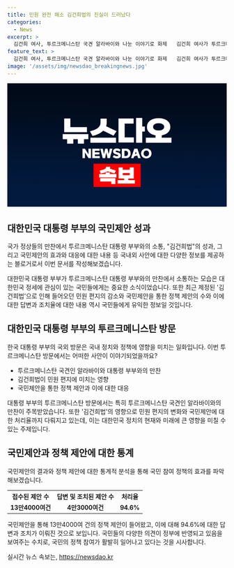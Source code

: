 ```yaml
---
title: 민원 완전 해소 김건희법의 진실이 드러났다
categories:
  - News
excerpt: >
  김건희 여사, 투르크메니스탄 국견 알라바이와 나눈 이야기로 화제   김건희 여사가 투르크메니스탄 아시가바트 한 호텔에서 국빈만찬을 마련한 자리에서 투르크메니스탄 국견 알라바이를 안고 베르디무하메도프 여사와 이야기를 나누는 사진이 인기다. 이와 함께 김건희법으로 불리는 개의 식용 목적의 사육·도살 및 유통 등 종식에 관한 특별법 제정 이후 대통령에게 온 민원 편지가 완전히 사라졌다는 소식도 논란을 불러일으키고 있다. 또한 대통령실은 국민제안을 통해 13만4000여건 정책 제안과 4만3000여건 서신 민원을 접수한 결과 94.6%에 대해 답변과 조치가 이뤄졌다고 밝혔다.
feature_text: >
  김건희 여사, 투르크메니스탄 국견 알라바이와 나눈 이야기로 화제   김건희 여사가 투르크메니스탄 아시가바트 한 호텔에서 국빈만찬을 마련한 자리에서 투르크메니스탄 국견 알라바이를 안고 베르디무하메도프 여사와 이야기를 나누는 사진이 인기다. 이와 함께 김건희법으로 불리는 개의 식용 목적의 사육·도살 및 유통 등 종식에 관한 특별법 제정 이후 대통령에게 온 민원 편지가 완전히 사라졌다는 소식도 논란을 불러일으키고 있다. 또한 대통령실은 국민제안을 통해 13만4000여건 정책 제안과 4만3000여건 서신 민원을 접수한 결과 94.6%에 대해 답변과 조치가 이뤄졌다고 밝혔다.
image: '/assets/img/newsdao_breakingnews.jpg'
---
```


<p><img src="/assets/img/newsdao_breakingnews.jpg" alt="koreaapp 속보" /></p>

<h2 data-ke-size="size26">대한민국 대통령 부부의 국민제안 성과</h2>

<p>국가 정상들의 만찬에서 투르크메니스탄 대통령 부부와의 소통, "김건희법"의 성과, 그리고 국민제안의 효과와 대응에 대한 내용 등 국내외 사안에 대한 다양한 정보를 제공하는 블로거로서 이번 문서를 작성해보겠습니다.</p>

<p data-ke-size="size16">대한민국 대통령 부부가 투르크메니스탄 대통령 부부와의 만찬에서 소통하는 모습은 대한민국 정세에 관심이 있는 국민들에게는 중요한 소식이었습니다. 또한 최근 제정된 '김건희법'으로 인해 들어오던 민원 편지의 감소와 국민제안을 통한 정책 제안의 수와 이에 대한 답변과 조치율에 대한 내용 역시 국민들에게 유익한 정보일 것입니다.</p>

<h2 data-ke-size="size24">대한민국 대통령 부부의 투르크메니스탄 방문</h2>

<p>한국 대통령 부부의 국외 방문은 국내 정치와 정책에 영향을 미치는 일화입니다. 이번 투르크메니스탄 방문에서는 어떠한 사안이 이야기되었을까요?</p>

<ul>
  <li>투르크메니스탄 국견인 알라바이와 대통령 부부와의 만찬</li>
  <li>김건희법이 민원 편지에 미치는 영향</li>
  <li>국민제안을 통한 정책 제안과 이에 대한 대응</li>
</ul>

<p data-ke-size="size16">대통령 부부의 투르크메니스탄 방문에서는 특히 투르크메니스탄 국견인 알라바이와의 만찬이 주목받았습니다. 또한 '김건희법'의 영향으로 민원 편지의 변화와 국민제안에 대한 처리율까지 다뤄지고 있는데, 이는 대한민국 정치의 현재와 미래에 큰 영향을 미칠 수 있는 주제입니다.</p>

<h2 data-ke-size="size24">국민제안과 정책 제안에 대한 통계</h2>

<p>국민제안의 결과와 정책 제안에 대한 통계적 분석을 통해 국민 참여 정책의 효과를 파악해보겠습니다.</p>

<table>
  <tr>
    <th>접수된 제안 수</th>
    <th>답변 및 조치된 제안 수</th>
    <th>처리율</th>
  </tr>
  <tr>
    <td style="text-align: center; height: 17px;"><b>13만4000여건</b></td>
    <td style="text-align: center; height: 17px;"><b>4만3000여건</b></td>
    <td style="text-align: center; height: 17px;"><b>94.6%</b></td>
  </tr>
</table>

<p data-ke-size="size16">국민제안을 통해 13만4000여 건의 정책 제안이 들어왔고, 이에 대해 94.6%에 대한 답변과 조치가 이뤄진 것으로 보입니다. 국민들의 다양한 의견이 정부에 반영되고 있음을 보여주는 수치로, 국민의 정책 참여가 활발히 일어나고 있다는 것을 시사합니다.</p>
실시간 뉴스 속보는, <a href="https://newsdao.kr" rel="dofollow">https://newsdao.kr</a>



